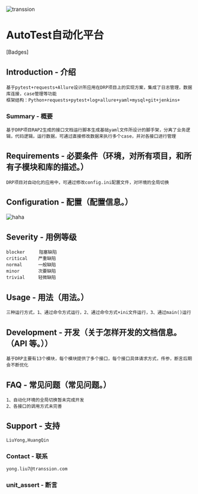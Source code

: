 ![transsion](http://10.250.112.151:18888/Evan/AutoTest/raw/master/tools/Transsioner20220721-151005.jpg)

# AutoTest自动化平台

[Badges]

## Introduction - 介绍
    基于pytest+requests+Allure设计所应用在DRP项目上的实现方案，集成了日志管理，数据库连接，case管理等功能
    框架结构：Python+requests+pytest+log+allure+yaml+mysql+git+jenkins+

### Summary - 概要
    基于DRP项目RAP2生成的接口文档运行脚本生成基础yaml文件所设计的脚手架，分离了业务逻辑，代码逻辑，运行数据，可通过直接修改数据来执行多个case，并对各接口进行管理

## Requirements - 必要条件（环境，对所有项目，和所有子模块和库的描述。）
    DRP项目对自动化的应用中，可通过修改config.ini配置文件，对环境的全局切换

## Configuration - 配置（配置信息。）
![haha](http://10.250.112.151:18888/Evan/AutoTest/raw/master/tools/UML.jpg)


## Severity - 用例等级

    blocker　　  阻塞缺陷
    critical    严重缺陷
    normal      一般缺陷
    minor       次要缺陷
    trivial     轻微缺陷　

## Usage - 用法（用法。）
    三种运行方式，1、通过命令方式运行，2、通过命令方式+ini文件运行，3、通过main()运行

## Development - 开发（关于怎样开发的文档信息。（API 等。））
    基于DRP主要有13个模块，每个模块提供了多个接口，每个接口具体请求方式，传参，断言后期会不断优化

## FAQ - 常见问题（常见问题。）
    1、自动化环境的全局切换暂未完成开发
    2、各接口的调用方式未完善

## Support - 支持
    LiuYong,HuangQin

### Contact - 联系
    yong.liu7@transsion.com

### unit_assert - 断言
